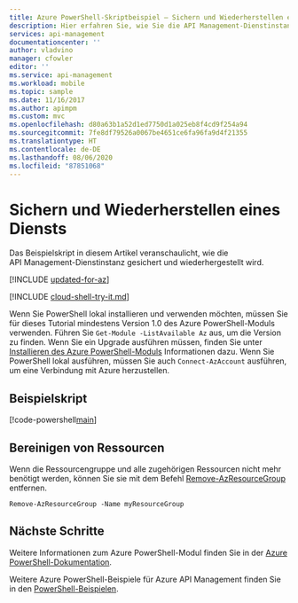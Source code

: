 ```yaml
---
title: Azure PowerShell-Skriptbeispiel – Sichern und Wiederherstellen eines Diensts | Microsoft-Dokumentation
description: Hier erfahren Sie, wie Sie die API Management-Dienstinstanz sichern und wiederherstellen. Sehen Sie sich ein Beispielskript an, und zeigen Sie zusätzliche verfügbare Ressourcen an.
services: api-management
documentationcenter: ''
author: vladvino
manager: cfowler
editor: ''
ms.service: api-management
ms.workload: mobile
ms.topic: sample
ms.date: 11/16/2017
ms.author: apimpm
ms.custom: mvc
ms.openlocfilehash: d80a63b1a52d1ed7750d1a025eb8f4cd9f254a94
ms.sourcegitcommit: 7fe8df79526a0067be4651ce6fa96fa9d4f21355
ms.translationtype: HT
ms.contentlocale: de-DE
ms.lasthandoff: 08/06/2020
ms.locfileid: "87851068"
---
```

# <a name="backup-and-restore-service"></a>Sichern und Wiederherstellen eines Diensts

Das Beispielskript in diesem Artikel veranschaulicht, wie die API Management-Dienstinstanz gesichert und wiederhergestellt wird. 

[!INCLUDE [updated-for-az](../../../includes/updated-for-az.md)]

[!INCLUDE [cloud-shell-try-it.md](../../../includes/cloud-shell-try-it.md)]

Wenn Sie PowerShell lokal installieren und verwenden möchten, müssen Sie für dieses Tutorial mindestens Version 1.0 des Azure PowerShell-Moduls verwenden. Führen Sie `Get-Module -ListAvailable Az` aus, um die Version zu finden. Wenn Sie ein Upgrade ausführen müssen, finden Sie unter [Installieren des Azure PowerShell-Moduls](/powershell/azure/install-Az-ps) Informationen dazu. Wenn Sie PowerShell lokal ausführen, müssen Sie auch `Connect-AzAccount` ausführen, um eine Verbindung mit Azure herzustellen.

## <a name="sample-script"></a>Beispielskript

[!code-powershell[main](../../../powershell_scripts/api-management/backup-restore-apim-service/backup_restore_apim_service.ps1 "Backup and restore the APIM service instance")]

## <a name="clean-up-resources"></a>Bereinigen von Ressourcen

Wenn die Ressourcengruppe und alle zugehörigen Ressourcen nicht mehr benötigt werden, können Sie sie mit dem Befehl [Remove-AzResourceGroup](/powershell/module/az.resources/remove-azresourcegroup) entfernen.

```azurepowershell-interactive
Remove-AzResourceGroup -Name myResourceGroup
```

## <a name="next-steps"></a>Nächste Schritte

Weitere Informationen zum Azure PowerShell-Modul finden Sie in der [Azure PowerShell-Dokumentation](/powershell/azure/).

Weitere Azure PowerShell-Beispiele für Azure API Management finden Sie in den [PowerShell-Beispielen](../powershell-samples.md).
